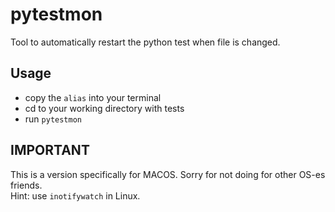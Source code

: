 # pytestmon
Tool to automatically restart the python test when file is changed.

## Usage
- copy the `alias` into your terminal
- cd to your working directory with tests
- run `pytestmon`

## IMPORTANT
This is a version specifically for MACOS. Sorry for not doing for other OS-es friends.\
Hint: use `inotifywatch` in Linux.


